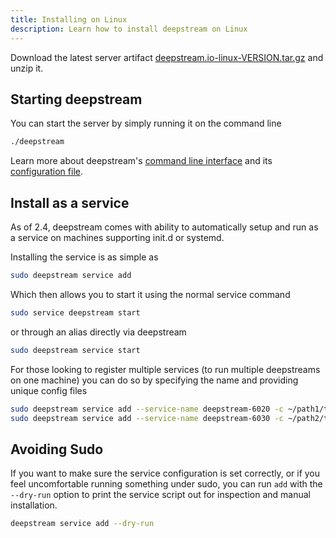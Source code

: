 ```yaml
---
title: Installing on Linux
description: Learn how to install deepstream on Linux
---
```


Download the latest server artifact [deepstream.io-linux-VERSION.tar.gz](https://github.com/deepstreamIO/deepstream.io/releases) and unzip it.

## Starting deepstream
You can start the server by simply running it on the command line

```bash
./deepstream
```

Learn more about deepstream's [command line interface](/docs/server/command-line-interface/) and its [configuration file](/docs/server/configuration/).

## Install as a service

As of 2.4, deepstream comes with ability to automatically setup and run as a service on machines supporting init.d or systemd.

Installing the service is as simple as

```bash
sudo deepstream service add
```

Which then allows you to start it using the normal service command

```bash
sudo service deepstream start
```

or through an alias directly via deepstream

```bash
sudo deepstream service start
```

For those looking to register multiple services (to run multiple deepstreams on one machine) you can do so by specifying the name and providing unique config files

```bash
sudo deepstream service add --service-name deepstream-6020 -c ~/path1/to/config
sudo deepstream service add --service-name deepstream-6030 -c ~/path2/to/config
```


## Avoiding Sudo

If you want to make sure the service configuration is set correctly, or if you feel uncomfortable running something under sudo, you can run `add` with the `--dry-run` option to print the service script out for inspection and manual installation.

```bash
deepstream service add --dry-run
```

